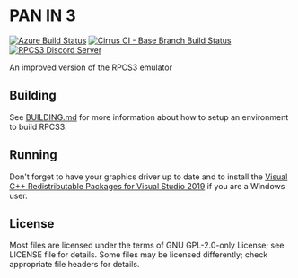 PAN IN 3
=====

[![Azure Build Status](https://dev.azure.com/nekotekina/nekotekina/_apis/build/status/RPCS3.rpcs3?branchName=master)](https://dev.azure.com/nekotekina/nekotekina/_build?definitionId=4&branchName=master)
[![Cirrus CI - Base Branch Build Status](https://img.shields.io/cirrus/github/RPCS3/rpcs3?label=Cirrus%20CI&logo=cirrus-ci)](https://cirrus-ci.com/github/RPCS3/rpcs3)
[![RPCS3 Discord Server](https://img.shields.io/discord/272035812277878785?color=5865F2&label=RPCS3%20Discord&logo=discord&logoColor=white)](https://discord.me/rpcs3)

An improved version of the RPCS3 emulator

## Building

See [BUILDING.md](BUILDING.md) for more information about how to setup an environment to build RPCS3.

## Running

Don't forget to have your graphics driver up to date and to install the [Visual C++ Redistributable Packages for Visual Studio 2019](https://aka.ms/vs/16/release/VC_redist.x64.exe) if you are a Windows user.

## License

Most files are licensed under the terms of GNU GPL-2.0-only License; see LICENSE file for details. Some files may be licensed differently; check appropriate file headers for details.
